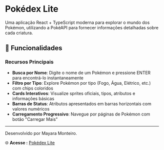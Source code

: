 # Pokédex Lite

Uma aplicação React + TypeScript moderna para explorar o mundo dos Pokémon, utilizando a PokéAPI para fornecer informações detalhadas sobre cada criatura.

## 🚀 Funcionalidades

### Recursos Principais
- **Busca por Nome**: Digite o nome de um Pokémon e pressione ENTER para encontrá-lo instantaneamente
- **Filtro por Tipo**: Explore Pokémon por tipo (Fogo, Água, Elétrico, etc.) com chips coloridos
- **Cards Interativos**: Visualize sprites oficiais, tipos, atributos e informações básicas
- **Barras de Status**: Atributos apresentados em barras horizontais com valores numéricos
- **Carregamento Progressivo**: Navegue por páginas de Pokémon com botão "Carregar Mais"

---

Desenvolvido por Mayara Monteiro.

🌐 **Acesse :** [Pokédex Lite](https://pokedex-lite-sage.vercel.app/)
 
